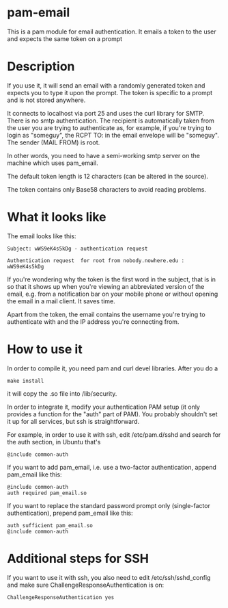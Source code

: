 # pam-email
This is a pam module for email authentication. It emails a token to the user
and expects the same token on a prompt

# Description

If you use it, it will send an email with a randomly generated token and
expects you to type it upon the prompt. The token is specific to a prompt and
is not stored anywhere.

It connects to localhost via port 25 and uses the curl library for SMTP.  There
is no smtp authentication. The recipient is automatically taken from the user
you are trying to authenticate as, for example, if you're trying to login as
"someguy", the RCPT TO: in the email envelope will be "someguy". The sender
(MAIL FROM) is root.

In other words, you need to have a semi-working smtp server on the machine
which uses pam_email.

The default token length is 12 characters (can be altered in the source).

The token contains only Base58 characters to avoid reading problems.

# What it looks like

The email looks like this:

```
Subject: wWS9eK4s5kDg - authentication request

Authentication request  for root from nobody.nowhere.edu : wWS9eK4s5kDg
```

If you're wondering why the token is the first word in the subject, that is in
so that it shows up when you're viewing an abbreviated version of the email,
e.g. from a notification bar on your mobile phone or without opening the email
in a mail client. It saves time.

Apart from the token, the email contains the username you're trying to
authenticate with and the IP address you're connecting from.

# How to use it

In order to compile it, you need pam and curl devel libraries. After you do a

```
make install
```

it will copy the .so file into /lib/security.

In order to integrate it, modify your authentication PAM setup (it only
provides a function for the "auth" part of PAM). You probably shouldn't set it
up for all services, but ssh is straightforward.

For example, in order to use it with ssh, edit /etc/pam.d/sshd and search for
the auth section, in Ubuntu that's

```
@include common-auth
```

If you want to add pam_email, i.e. use a two-factor authentication, append
pam_email like this:

```
@include common-auth
auth required pam_email.so
```

If you want to replace the standard password prompt only (single-factor
authentication), prepend pam_email like this:

```
auth sufficient pam_email.so
@include common-auth
```

# Additional steps for SSH

If you want to use it with ssh, you also need to edit /etc/ssh/sshd_config and
make sure ChallengeResponseAuthentication is on:

```
ChallengeResponseAuthentication yes
```
